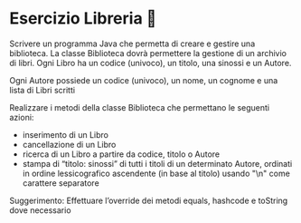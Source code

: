 # Esercizio Libreria 🛵

Scrivere un programma Java che permetta di creare e gestire
 una biblioteca. La classe Biblioteca dovrà permettere la gestione di un
  archivio di libri. 
  Ogni Libro ha un codice (univoco), un titolo, una sinossi e un Autore.

Ogni Autore possiede un codice (univoco), un nome, un cognome e una lista di Libri scritti

Realizzare i metodi della classe Biblioteca che permettano le seguenti azioni:
- inserimento di un Libro
- cancellazione di un Libro
- ricerca di un Libro a partire da codice, titolo o Autore
- stampa di “titolo: sinossi” di tutti i titoli di un determinato Autore, ordinati 
in ordine lessicografico ascendente (in base al titolo) usando "\n" come carattere separatore

Suggerimento: Effettuare l’override dei metodi equals, hashcode e toString dove necessario
